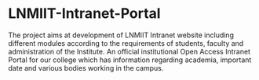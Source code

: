 # LNMIIT-Intranet-Portal
The project aims at development of LNMIIT Intranet website including different modules according to the requirements of students, faculty and administration of the Institute. An official institutional Open Access Intranet Portal  for our college which has information regarding academia, important date and various bodies working in the campus.
